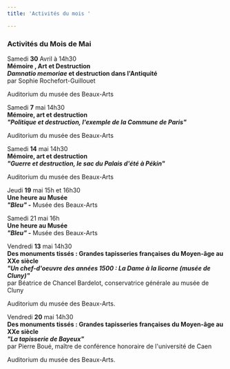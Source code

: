 ```yaml
---
title: 'Activités du mois '

---
```

### Activités du Mois de Mai

Samedi **30** Avril à 14h30   
**Mémoire , Art et Destruction**   
**_Damnatio memoriae_ et destruction dans l'Antiquité**  
 par Sophie Rochefort-Guillouet

Auditorium du musée des Beaux-Arts

Samedi **7** mai 14h30   
**Mémoire, art et destruction**   
**_"Politique et destruction, l'exemple de la Commune de Paris"_**

Auditorium du musée des Beaux-Arts

Samedi **14** mai 14h30   
**Mémoire, art et destruction**   
**_"Guerre et destruction, le sac du Palais d'été à Pékin"_**

Auditorium du musée des Beaux-Arts

Jeudi **19** mai 15h et 16h30   
**Une heure au Musée**   
**_"Bleu" -_** Musée des Beaux-Arts

Samedi 21 mai 16h   
**Une heure au Musée**   
**_"Bleu" -_** Musée des Beaux-Arts

Vendredi **13** mai 14h30   
**Des monuments tissés : Grandes tapisseries françaises du Moyen-âge au XXe siècle**   
**_"Un chef-d'oeuvre des années 1500 : La Dame à la licorne (musée de Cluny)"_**  
 par Béatrice de Chancel Bardelot, conservatrice générale au musée de Cluny

Auditorium du musée des Beaux-Arts.

Vendredi **20** mai 14h30  
**Des monuments tissés : Grandes tapisseries françaises du Moyen-âge au XXe siècle**  
**_"La tapisserie de Bayeux"_**  
par Pierre Boué, maître de conférence honoraire de l'université de Caen

Auditorium du musée des Beaux-Arts.